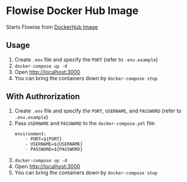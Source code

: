 # Flowise Docker Hub Image

Starts Flowise from [DockerHub Image](https://hub.docker.com/repository/docker/flowiseai/flowise/general)

## Usage

1. Create `.env` file and specify the `PORT` (refer to `.env.example`)
2. `docker-compose up -d`
3. Open [http://localhost:3000](http://localhost:3000)
4. You can bring the containers down by `docker-compose stop`

## With Authrorization

1. Create `.env` file and specify the `PORT`, `USERNAME`, and `PASSWORD` (refer to `.env.example`)
2. Pass `USERNAME` and `PASSWORD` to the `docker-compose.yml` file:
    ```
    environment:
        - PORT=${PORT}
        - USERNAME=${USERNAME}
        - PASSWORD=${PASSWORD}
    ```
3. `docker-compose up -d`
4. Open [http://localhost:3000](http://localhost:3000)
5. You can bring the containers down by `docker-compose stop`
